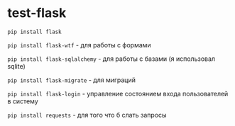 # test-flask
```pip install flask```

```pip install flask-wtf``` - для работы с формами

```pip install flask-sqlalchemy``` - для работы с базами (я использовал sqlite)

```pip install flask-migrate``` - для миграций

```pip install flask-login``` - управление состоянием входа пользователей в систему

```pip install requests``` - для того что б слать запросы
